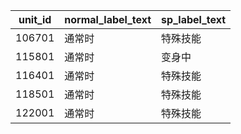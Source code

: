 |unit_id|normal_label_text|sp_label_text|
| --- | --- | --- |
|106701|通常时|特殊技能|
|115801|通常时|变身中|
|116401|通常时|特殊技能|
|118501|通常时|特殊技能|
|122001|通常时|特殊技能|